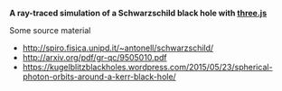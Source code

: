 **A ray-traced simulation of a Schwarzschild black hole with [three.js](http://threejs.org)**

Some source material

 * http://spiro.fisica.unipd.it/~antonell/schwarzschild/
 * http://arxiv.org/pdf/gr-qc/9505010.pdf
 * https://kugelblitzblackholes.wordpress.com/2015/05/23/spherical-photon-orbits-around-a-kerr-black-hole/
